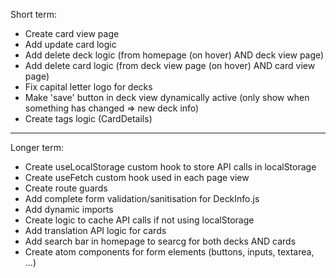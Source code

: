 Short term:

- Create card view page
- Add update card logic
- Add delete deck logic (from homepage (on hover) AND deck view page)
- Add delete card logic (from deck view page (on hover) AND card view page)
- Fix capital letter logo for decks
- Make 'save' button in deck view dynamically active (only show when something has changed => new deck info)
- Create tags logic (CardDetails)

---

Longer term:

- Create useLocalStorage custom hook to store API calls in localStorage
- Create useFetch custom hook used in each page view
- Create route guards
- Add complete form validation/sanitisation for DeckInfo.js
- Add dynamic imports
- Create logic to cache API calls if not using localStorage
- Add translation API logic for cards
- Add search bar in homepage to searcg for both decks AND cards
- Create atom components for form elements (buttons, inputs, textarea, ...)
